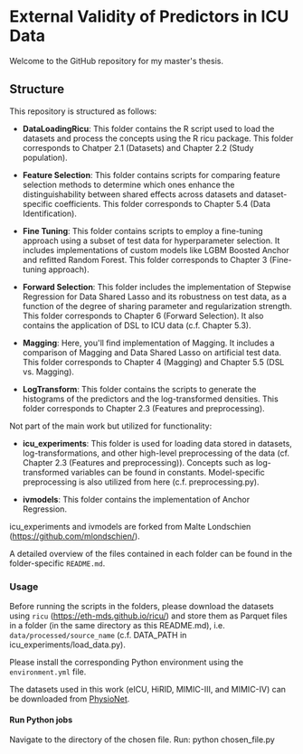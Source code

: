 # External Validity of Predictors in ICU Data

Welcome to the GitHub repository for my master's thesis.

## Structure

This repository is structured as follows:

- **DataLoadingRicu**: This folder contains the R script used to load the datasets and process the concepts using the R ricu package. This folder corresponds to Chatper 2.1 (Datasets) and Chapter 2.2 (Study population).

- **Feature Selection**: This folder contains scripts for comparing feature selection methods to determine which ones enhance the distinguishability between shared effects across datasets and dataset-specific coefficients. This folder corresponds to Chapter 5.4 (Data Identification).
  
- **Fine Tuning**: This folder contains scripts to employ a fine-tuning approach using a subset of test data for hyperparameter selection. It includes implementations of custom models like LGBM Boosted Anchor and refitted Random Forest. This folder corresponds to Chapter 3 (Fine-tuning approach). 
  
- **Forward Selection**: This folder includes the implementation of Stepwise Regression for Data Shared Lasso and its robustness on test data, as a function of the degree of sharing parameter and regularization strength. This folder corresponds to Chapter 6 (Forward Selection). It also contains the application of DSL to ICU data (c.f. Chapter 5.3).

- **Magging**: Here, you'll find implementation of Magging. It includes a comparison of Magging and Data Shared Lasso on artificial test data. This folder corresponds to Chapter 4 (Magging) and Chapter 5.5 (DSL vs. Magging). 

- **LogTransform**: This folder contains the scripts to generate the histograms of the predictors and the log-transformed densities. This folder corresponds to Chapter 2.3 (Features and preprocessing).

Not part of the main work but utilized for functionality:

- **icu_experiments**: This folder is used for loading data stored in datasets, log-transformations, and other high-level preprocessing of the data (cf. Chapter 2.3 (Features and preprocessing)). Concepts such as log-transformed variables can be found in constants. Model-specific preprocessing is also utilized from here (c.f. preprocessing.py).

- **ivmodels**: This folder contains the implementation of Anchor Regression. 

icu_experiments and ivmodels are forked from Malte Londschien (https://github.com/mlondschien/).

A detailed overview of the files contained in each folder can be found in the folder-specific `README.md`.

### Usage

Before running the scripts in the folders, please download the datasets using `ricu` (https://eth-mds.github.io/ricu/) and store them as Parquet files in a folder (in the same directory as this README.md), i.e. `data/processed/source_name` (c.f. DATA_PATH in icu_experiments/load_data.py).

Please install the corresponding Python environment using the `environment.yml` file. 

The datasets used in this work (eICU, HiRID, MIMIC-III, and MIMIC-IV) can be downloaded from [PhysioNet](https://physionet.org/).

#### Run Python jobs
Navigate to the directory of the chosen file.
Run: python chosen_file.py